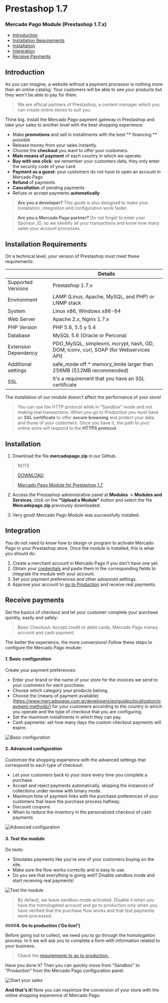 # Prestashop 1.7


### Mercado Pago Module (Prestashop 1.7.x)

* [Introduction](#bookmark_introduction)
* [Installation Requirements](#bookmark_installation_requirements)
* [Installation](#bookmark_installation)
* [Integration](#bookmark_integration)
* [Receive Payments](#bookmark_receive_payments)

## Introduction

As you can imagine, a website without a payment processor is nothing more than an online catalog. Your customers will be able to see your products but they won't be able to pay for them.

> We are official partners of Prestashop, a content manager which you can create online stores to suit you.

Think big. Install the Mercado Pago payment gateway in Prestashop and take your sales to another level with the best shopping experience:

* Make **promotions** and sell in installments with the best ** financing ** possible
* Release money from your sales instantly.
* Choose the **checkout** you want to offer your customers.
* **Main means of payment** of each country in which we operate.
* **Buy with one click:** we remember your customers data, they only enter the security code of your card
* **Payment as a guest:** your customers do not have to open an account in Mercado Pago
* **Refund** of payments
* **Cancellation** of pending payments
* Refuse or accept payments **automatically**

> **Are you a developer?** This guide is also designed to make your installation, integration and configuration work faster.

> **Are you a Mercado Pago partner?** Do not forget to enter your Sponsor_ID, so we identify all your transactions and know how many sales your account processes. 

## Installation Requirements

On a technical level, your version of Prestashop must meet these requirements:

|                            | Details                                                                                        |
|----------------------------|------------------------------------------------------------------------------------------------|
| Supported Versions         | Prestashop 1.7.x                                                                               |
| Environment                | LAMP (Linux, Apache, MySQL, and PHP) or LNMP stack                                             |
| System                     | Linux x86, Windows x86-64                                                                      |
| Web Server                 | Apache 2.x,  Nginx 1.7.x                                                                       |
| PHP Version                | PHP 5.6, 5.5 y 5.4                                                                             |
| Database                   | MySQL 5.6 (Oracle or Percona)                                                                  |
| Extension Dependency       | PDO_MySQL, simplexml, mcrypt, hash, GD, DOM, iconv, curl, SOAP (for Webservices API)           |
| Additional settings        | safe_mode off * memory_limite larger than 256MB (512MB recommended)                            |
| SSL                        | It's a requirement that you have an SSL certificate                                            |

The installation of our module doesn't affect the performance of your store!

> You can use the HTTP protocol while in "Sandbox" mode and not making real transactions. When you go to Production you must have an **SSL certificate** to offer **secure browsing** and protect your data and those of your customers. Once you have it, the path to your online store will respond to the **HTTPS protocol**.

## Installation

1) Download the file **mercadopago.zip** in our Github.

> NOTE
>
> [DOWNLOAD](https://github.com/mercadopago/cart-prestashop-6/blob/master/mercadopago.zip)
>
> [Mercado Pago Module for Prestashop 1.7](https://github.com/mercadopago/cart-prestashop-6/blob/master/mercadopago.zip)

2) Access the Prestashop administrative panel at **Modules** -> **Modules and Services**, click on the **"Upload a Module"** button and select the file **Mercadopago.zip** previously downloaded.

3) Very good! Mercado Pago Module was successfully installed.

## Integration

You do not need to know how to design or program to activate Mercado Pago in your Prestashop store. Once the module is installed, this is what you should do:

1. Create a merchant account in Mercado Pago if you don't have one yet.
2. Obtain your [credentials](https://www.mercadopago.com.ar/developers/es/guides/localization/credentials) and paste them in the corresponding fields to integrate the module with your account.
3. Set your payment preferences and other advanced settings.
4. Approve your account to [go to Production](https://www.mercadopago.com.ar/developers/es/guides/payments/api/goto-production/) and receive real payments.

## Receive payments

Set the basics of checkout and let your customer complete your purchase quickly, easily and safely:

> Basic Checkout: Accept credit or debit cards, Mercado Pago money account and cash payment.

The better the experience, the more conversions! Follow these steps to configure the Mercado Pago module:

#### **1. Basic configuration**

Create your payment preferences:

- Enter your brand or the name of your store for the invoices we send to your customers for each purchase.
- Choose which category your products belong.
- Choose the [means of payment available] (https://www.mercadopago.com.ar/developers/es/guides/localization/payment-methods/) for your customers according to the country in which you operate and the type of checkout that you are configuring.
- Set the maximum installments in which they can pay.
- Cash payments: set how many days the custom checkout payments will expire.

![Basic configuration](/images/prestashop/es_basico.png)

#### **2. Advanced configuration**

Customize the shopping experience with the advanced settings that correspond to each type of checkout:

- Let your customers back to your store every time you complete a purchase.
- Accept and reject payments automatically, skipping the instances of collections under review with binary mode.
- Maximum time of payment links with the purchase preferences of your customers that leave the purchase process halfway.
- Discount coupons
- When to reduce the inventory in the personalized checkout of cash payments

![Advanced configuration](/images/prestashop/es_avanzado.png)

#### **3. Test the module**

Do tests:

- Simulates payments like you're one of your customers buying on the site.
- Make sure the flow works correctly and is easy to use.
- Do you see that everything is going well? Disable sandbox mode and start receiving real payments!

![Test the module](/images/prestashop/es_testear.png)

> By default, we leave sandbox mode activated. Disable it when you have the homologated account and go to production only when you have verified that the purchase flow works and that test payments were processed. 

####**4. Go to production (‘Go live!’)**

Before going out to collect, we need you to go through the homologation process. In it we will ask you to complete a form with information related to your business.

> Check the [requirements to go to production.](https://www.mercadopago.com.ar/developers/es/guides/payments/api/goto-production/)

Have you done it? Then you can quickly move from "Sandbox" to "Production" from the Mercado Pago configuration panel.

![Start your sales](/images/prestashop/es_vender.png)

**And that's it!**  Now you can maximize the conversion of your store with the online shopping experience of Mercado Pago. 
